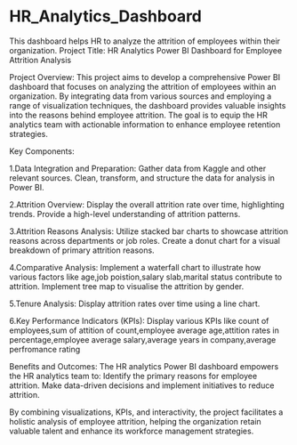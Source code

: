 # HR_Analytics_Dashboard

This dashboard helps HR to analyze the attrition of employees within their organization.
Project Title: HR Analytics Power BI Dashboard for Employee Attrition Analysis

Project Overview: This project aims to develop a comprehensive Power BI dashboard that focuses on analyzing the attrition of employees within an organization. By integrating data from various sources and employing a range of visualization techniques, the dashboard provides valuable insights into the reasons behind employee attrition. The goal is to equip the HR analytics team with actionable information to enhance employee retention strategies.

Key Components:

1.Data Integration and Preparation:
Gather data from Kaggle and other relevant sources.
Clean, transform, and structure the data for analysis in Power BI.

2.Attrition Overview:
Display the overall attrition rate over time, highlighting trends.
Provide a high-level understanding of attrition patterns.

3.Attrition Reasons Analysis:
Utilize stacked bar charts to showcase attrition reasons across departments or job roles.
Create a donut chart for a visual breakdown of primary attrition reasons.

4.Comparative Analysis:
Implement a waterfall chart to illustrate how various factors like age,job poistion,salary slab,marital status contribute to attrition.
Implement tree map to visualise the attrition by gender.

5.Tenure Analysis:
Display attrition rates over time using a line chart.

6.Key Performance Indicators (KPIs):
Display various KPIs like count of employees,sum of attition of count,employee average age,attition rates in percentage,employee average salary,average years in company,average perfromance rating

Benefits and Outcomes: The HR analytics Power BI dashboard empowers the HR analytics team to:
Identify the primary reasons for employee attrition.
Make data-driven decisions and implement initiatives to reduce attrition.

By combining visualizations, KPIs, and interactivity, the project facilitates a holistic analysis of employee attrition, helping the organization retain valuable talent and enhance its workforce management strategies.
